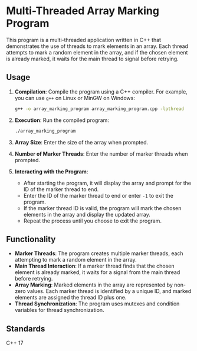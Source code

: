 # Multi-Threaded Array Marking Program

This program is a multi-threaded application written in C++ that demonstrates the use of threads to mark elements in an array. Each thread attempts to mark a random element in the array, and if the chosen element is already marked, it waits for the main thread to signal before retrying.

## Usage

1. **Compilation**: Compile the program using a C++ compiler. For example, you can use `g++` on Linux or MinGW on Windows:

    ```bash
    g++ -o array_marking_program array_marking_program.cpp -lpthread
    ```

2. **Execution**: Run the compiled program:

    ```bash
    ./array_marking_program
    ```

3. **Array Size**: Enter the size of the array when prompted.

4. **Number of Marker Threads**: Enter the number of marker threads when prompted.

5. **Interacting with the Program**:

    - After starting the program, it will display the array and prompt for the ID of the marker thread to end.
    - Enter the ID of the marker thread to end or enter `-1` to exit the program.
    - If the marker thread ID is valid, the program will mark the chosen elements in the array and display the updated array.
    - Repeat the process until you choose to exit the program.

## Functionality

- **Marker Threads**: The program creates multiple marker threads, each attempting to mark a random element in the array.
- **Main Thread Interaction**: If a marker thread finds that the chosen element is already marked, it waits for a signal from the main thread before retrying.
- **Array Marking**: Marked elements in the array are represented by non-zero values. Each marker thread is identified by a unique ID, and marked elements are assigned the thread ID plus one.
- **Thread Synchronization**: The program uses mutexes and condition variables for thread synchronization.

## Standards
C++ 17
